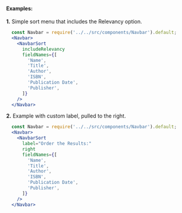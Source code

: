 #### Examples:

__1.__ Simple sort menu that includes the Relevancy option.

```jsx
  const Navbar = require('../../src/components/Navbar').default;
  <Navbar>
    <NavbarSort
      includeRelevancy
      fieldNames={[
        'Name',
        'Title',
        'Author',
        'ISBN',
        'Publication Date',
        'Publisher',
      ]}
    />
  </Navbar>
```

__2.__ Example with custom label, pulled to the right.

```jsx
  const Navbar = require('../../src/components/Navbar').default;
  <Navbar>
    <NavbarSort
      label="Order the Results:"
      right
      fieldNames={[
        'Name',
        'Title',
        'Author',
        'ISBN',
        'Publication Date',
        'Publisher',
      ]}
    />
  </Navbar>
```
